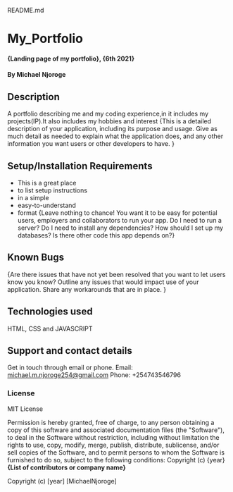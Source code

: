 README.md
# My_Portfolio
#### {Landing page of my portfolio}, {6th 2021}
#### By **Michael Njoroge**
## Description
A portfolio describing me and my coding experience,in it includes my projects(IP).It also includes my hobbies and interest 
{This is a detailed description of your application, including its purpose and usage.  Give as much detail as needed to explain what the application does, and any other information you want users or other developers to have. }
## Setup/Installation Requirements
* This is a great place
* to list setup instructions
* in a simple
* easy-to-understand
* format
{Leave nothing to chance! You want it to be easy for potential users, employers and collaborators to run your app. Do I need to run a server? Do I need to install any dependencies? How should I set up my databases? Is there other code this app depends on?}
## Known Bugs
{Are there issues that have not yet been resolved that you want to let users know you know? Outline any issues that would impact use of your application. Share any workarounds that are in place. }
## Technologies used
HTML, CSS and JAVASCRIPT
## Support and contact details
Get in touch through email or phone. Email: michael.m.njoroge254@gmail.com  Phone: +254743546796
### License
MIT License

Permission is hereby granted, free of charge, to any person obtaining a copy
of this software and associated documentation files (the "Software"), to deal
in the Software without restriction, including without limitation the rights
to use, copy, modify, merge, publish, distribute, sublicense, and/or sell
copies of the Software, and to permit persons to whom the Software is
furnished to do so, subject to the following conditions:
Copyright (c) {year} **{List of contributors or company name}**

Copyright (c) [year] [MichaelNjoroge]

  
